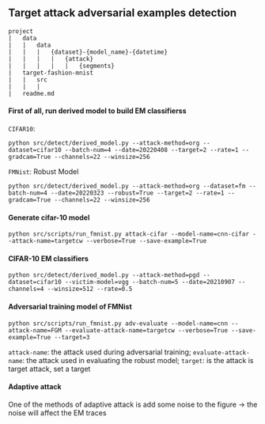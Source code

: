 ## Target attack adversarial examples detection

```
project
|   data
|   |   data
|   |   |   {dataset}-{model_name}-{datetime}
|   |   |   |   {attack}
|   |   |   |   |   {segments}
|   target-fashion-mnist
|   |   src
|   |   |
|   readme.md
```

#### First of all, run derived model to build EM classifierss
`CIFAR10`:
```
python src/detect/derived_model.py --attack-method=org --dataset=cifar10 --batch-num=4 --date=20220408 --target=2 --rate=1 --gradcam=True --channels=22 --winsize=256
```
`FMNist`: Robust Model
```
python src/detect/derived_model.py --attack-method=org --dataset=fm --batch-num=4 --date=20220323 --robust=True --target=2 --rate=1 --gradcam=True --channels=22 --winsize=256
```
#### Generate cifar-10 model
```
python src/scripts/run_fmnist.py attack-cifar --model-name=cnn-cifar --attack-name=targetcw --verbose=True --save-example=True
```

#### CIFAR-10 EM classifiers 
```
python src/detect/derived_model.py --attack-method=pgd --dataset=cifar10 --victim-model=vgg --batch-num=5 --date=20210907 --channels=4 --winsize=512 --rate=0.5
```

#### Adversarial training model of FMNist
```
python src/scripts/run_fmnist.py adv-evaluate --model-name=cnn --attack-name=FGM --evaluate-attack-name=targetcw --verbose=True --save-example=True --target=3
```
`attack-name`: the attack used during adversarial training; `evaluate-attack-name`: the attack used in evaluating the robust model; `target`: is the attack is target attack, set a target


#### Adaptive attack
One of the methods of adaptive attack is add some noise to the figure -> the noise will affect the EM traces